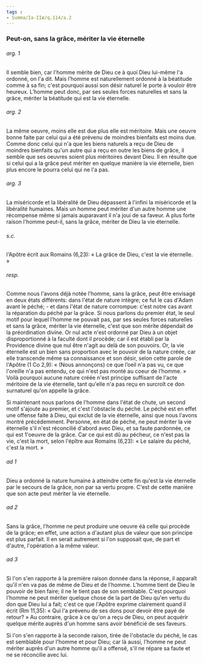 ```yaml
---
tags : 
- Summa/Ia-IIæ/q.114/a.2
---
```


### Peut-on, sans la grâce, mériter la vie éternelle

###### arg. 1
Il semble bien, car l'homme mérite de Dieu ce à quoi Dieu lui-même l'a ordonné, on l'a dit. Mais l’homme est naturellement ordonné à la béatitude comme à sa fin; c'est pourquoi aussi son désir naturel le porte à vouloir être heureux. L’homme peut donc, par ses seules forces naturelles et sans la grâce, mériter la béatitude qui est la vie éternelle. 

###### arg. 2
La même oeuvre, moins elle est due plus elle est méritoire. Mais une oeuvre bonne faite par celui qui a été prévenu de moindres bienfaits est moins due. Comme donc celui qui n'a que les biens naturels a reçu de Dieu de moindres bienfaits qu'un autre qui a reçu en outre les biens de grâce, il semble que ses oeuvres soient plus méritoires devant Dieu. Il en résulte que si celui qui a la grâce peut mériter en quelque manière la vie éternelle, bien plus encore le pourra celui qui ne l'a pas. 

###### arg. 3
La miséricorde et la libéralité de Dieu dépassent à l'infini la miséricorde et la libéralité humaines. Mais un homme peut mériter d'un autre homme une récompense même si jamais auparavant il n'a joui de sa faveur. A plus forte raison l'homme peut-il, sans la grâce, mériter de Dieu la vie éternelle. 

###### s.c.
l'Apôtre écrit aux Romains (6,23): « La grâce de Dieu, c'est la vie éternelle. » 

###### resp.
Comme nous l'avons déjà notée l’homme, sans la grâce, peut être envisagé en deux états différents: dans l'état de nature intègre; ce fut le cas d'Adam avant le péché; - et dans l'état de nature corrompue: c'est notre cas avant la réparation du péché par la grâce. Si nous parlons du premier état, le seul motif pour lequel l’homme ne pouvait pas, par ses seules forces naturelles et sans la grâce, mériter la vie éternelle, c'est que son mérite dépendait de la préordination divine. Or nul acte n'est ordonné par Dieu à un objet disproportionné à la faculté dont il procède; car il est établi par la Providence divine que nul être n'agit au delà de son pouvoirs. Or, la vie éternelle est un bien sans proportion avec le pouvoir de la nature créée, car elle transcende même sa connaissance et son désir, selon cette parole de l'Apôtre (1 Co 2,9): « (Nous annonçons) ce que l’oeil n'a pas vu, ce que l'oreille n'a pas entendu, ce qui n'est pas monté au coeur de l’homme. » Voilà pourquoi aucune nature créée n'est principe suffisant de l'acte méritoire de la vie éternelle, tant qu'elle n'a pas reçu en surcroît ce don surnaturel qu'on appelle la grâce. 

Si maintenant nous parlons de l'homme dans l'état de chute, un second motif s'ajoute au premier, et c'est l'obstacle du péché. Le péché est en effet une offense faite à Dieu, qui exclut de la vie éternelle, ainsi que nous l'avons montré précédemment. Personne, en état de péché, ne peut mériter la vie éternelle s'il n'est réconcilié d'abord avec Dieu, et sa faute pardonnée, ce qui est 1'oeuvre de la grâce. Car ce qui est dû au pécheur, ce n'est pas la vie, c'est la mort, selon l'épître aux Romains (6,23): « Le salaire du péché, c'est la mort. » 

###### ad 1
Dieu a ordonné la nature humaine à atteindre cette fin qu'est la vie éternelle par le secours de la grâce, non par sa vertu propre. C'est de cette manière que son acte peut mériter la vie éternelle. 

###### ad 2
Sans la grâce, l'homme ne peut produire une oeuvre éà celle qui procède de la grâce; en effet, une action a d'autant plus de valeur que son principe est plus parfait. Il en serait autrement si l'on supposait que, de part et d'autre, l'opération a la même valeur. 

###### ad 3
Si l'on s'en rapporte à la première raison donnée dans la réponse, il apparaît qu'il n'en va pas de même de Dieu et de l'homme. L’homme tient de Dieu le pouvoir de bien faire; il ne le tient pas de son semblable. C'est pourquoi l'homme ne peut mériter quelque chose de la part de Dieu qu'en vertu du don que Dieu lui a fait; c'est ce que l'Apôtre exprime clairement quand il écrit (Rm 11,35): « Qui l'a prévenu de ses dons pour devoir être payé de retour? » Au contraire, grâce à ce qu'on a reçu de Dieu, on peut acquérir quelque mérite auprès d'un homme sans avoir bénéficié de ses faveurs. 

Si l'on s'en rapporte à la seconde raison, tirée de l'obstacle du péché, le cas est semblable pour l'homme et pour Dieu; car là aussi, l'homme ne peut mériter auprès d'un autre homme qu'il a offensé, s'il ne répare sa faute et ne se réconcilie avec lui. 

